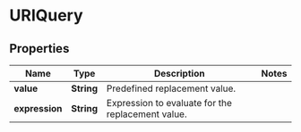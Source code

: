 

# URIQuery


## Properties

| Name | Type | Description | Notes |
|------------ | ------------- | ------------- | -------------|
|**value** | **String** | Predefined replacement value. |  |
|**expression** | **String** | Expression to evaluate for the replacement value. |  |



